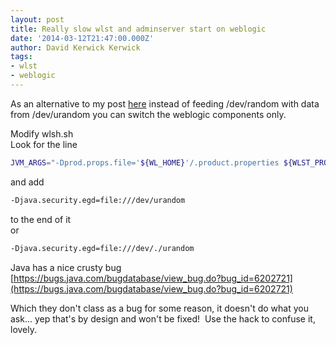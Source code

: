 ```yaml
---
layout: post
title: Really slow wlst and adminserver start on weblogic
date: '2014-03-12T21:47:00.000Z'
author: David Kerwick Kerwick
tags:
- wlst
- weblogic
---
```

As an alternative to my post [here](../2014-03-12-not-enough-entropy-on-redhat) instead of feeding /dev/random with data from /dev/urandom you can switch the weblogic components only.

Modify wlsh.sh  
Look for the line  

``` bash
JVM_ARGS="-Dprod.props.file='${WL_HOME}'/.product.properties ${WLST_PROPERTIES} ${JVM_D64} ${UTILS_MEM_ARGS} ${SECURITY_JVM_ARGS} ${CONFIG_JVM_ARGS}"  
```

and add  

``` bash  
-Djava.security.egd=file:///dev/urandom  
```

to the end of it  
or  

``` bash  
-Djava.security.egd=file:///dev/./urandom  
```

Java has a nice crusty bug  
[https://bugs.java.com/bugdatabase/view_bug.do?bug_id=6202721](https://bugs.java.com/bugdatabase/view_bug.do?bug_id=6202721)  

Which they don't class as a bug for some reason, it doesn't do what you ask... yep that's by design and won't be fixed!  Use the hack to confuse it, lovely.
